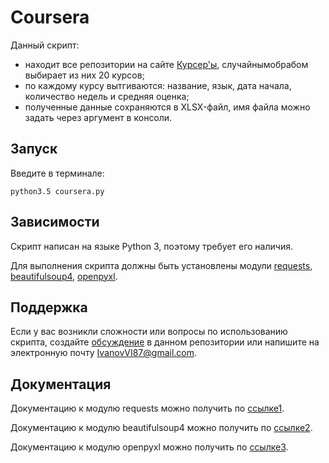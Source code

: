 
# Coursera

Данный скрипт:
* находит все репозитории на сайте [Курсер'ы][], случайнымобрабом выбирает из них 20 курсов;
* по каждому курсу вытгиваются: название, язык, дата начала, количество недель и средняя оценка;
* полученные данные сохраняются в XLSX-файл, имя файла можно задать через аргумент в консоли.

## Запуск

Введите в терминале:

    python3.5 coursera.py

## Зависимости

Скрипт написан на языке Python 3, поэтому требует его наличия.

Для выполнения скрипта должны быть установлены модули [requests][], [beautifulsoup4][], [openpyxl][].

## Поддержка

Если у вас возникли сложности или вопросы по использованию скрипта, создайте 
[обсуждение][] в данном репозитории или напишите на электронную почту 
<IvanovVI87@gmail.com>.

## Документация

Документацию к модулю requests можно получить по [ссылке1][].

Документацию к модулю beautifulsoup4 можно получить по [ссылке2][].

Документацию к модулю openpyxl можно получить по [ссылке3][].

[Курсер'ы]: https://www.coursera.org
[requests]: https://pypi.python.org/pypi/requests/2.11.1
[beautifulsoup4]: https://pypi.python.org/pypi/beautifulsoup4
[openpyxl]: https://pypi.python.org/pypi/openpyxl
[обсуждение]: https://github.com/santax666/10_coursera/issues
[ссылке1]: http://docs.python-requests.org/en/master/
[ссылке2]: https://www.crummy.com/software/BeautifulSoup/bs4/doc/
[ссылке3]: http://openpyxl.readthedocs.io/en/default/
